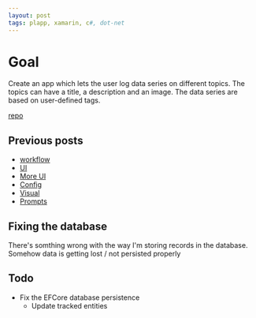 ```yaml
---
layout: post
tags: plapp, xamarin, c#, dot-net
---
```


# Goal

Create an app which lets the user log data series on different topics. The topics can have a title, a description and an image. The data series are based on user-defined tags.

[repo](https://github.com/bjornarprytz/plapp)

## Previous posts

- [workflow](../_posts/2021-01-13-Plapp-Workflow.md)
- [UI](../_posts/2021-01-27-Writing-UI-in-C-sharp.md)
- [More UI](../_posts/2021-02-03-C-sharp-UI-Continued.md)
- [Config](../_posts/2021-02-10-Config-and-Dependency-Injection.md)
- [Visual](../_posts/2021-02-17-Visual-Design-and-Documentaries.md)
- [Prompts](../_posts/2021-02-24-Popups-and-Prompts.md)

## Fixing the database

There's somthing wrong with the way I'm storing records in the database. Somehow data is getting lost / not persisted properly

## Todo

- Fix the EFCore database persistence
  - Update tracked entities
